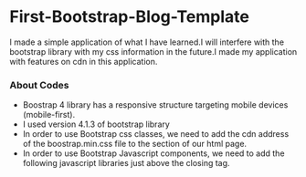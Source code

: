 # First-Bootstrap-Blog-Template
 I made a simple application of what I have learned.I will interfere with the bootstrap library with my css information in the future.I made my application with features on cdn in this application.
 
 
 
   ### About Codes
- Boostrap 4 library has a responsive structure targeting mobile devices (mobile-first).
- I used version 4.1.3 of bootstrap library
- In order to use Bootstrap css classes, we need to add the cdn address of the boostrap.min.css file to the *<head>* section of our html page.
- In order to use Bootstrap Javascript components, we need to add the following javascript libraries just above the closing *</body>* tag.
